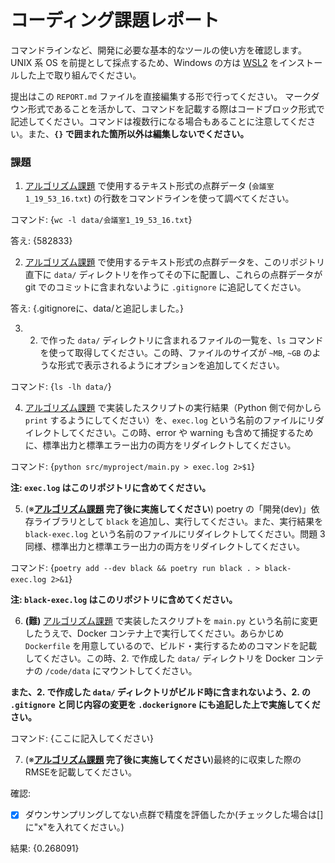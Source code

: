 # コーディング課題レポート

コマンドラインなど、開発に必要な基本的なツールの使い方を確認します。
UNIX 系 OS を前提として採点するため、Windows の方は [WSL2](https://learn.microsoft.com/ja-jp/windows/wsl/install) をインストールした上で取り組んでください。

提出はこの `REPORT.md` ファイルを直接編集する形で行ってください。
マークダウン形式であることを活かして、コマンドを記載する際はコードブロック形式で記述してください。コマンドは複数行になる場合もあることに注意してください。また、**`{}` で囲まれた箇所以外は編集しないでください。**


### 課題
1. [アルゴリズム課題](./README.md#2-アルゴリズム課題) で使用するテキスト形式の点群データ (`会議室1_19_53_16.txt`) の行数をコマンドラインを使って調べてください。

コマンド:
{`wc -l data/会議室1_19_53_16.txt`}

答え:
{582833}


2. [アルゴリズム課題](./README.md#2-アルゴリズム課題) で使用するテキスト形式の点群データを、このリポジトリ直下に `data/` ディレクトリを作ってその下に配置し、これらの点群データが git でのコミットに含まれないように `.gitignore` に追記してください。

答え:
{.gitignoreに、data/と追記しました。}


3. 2. で作った `data/` ディレクトリに含まれるファイルの一覧を、`ls` コマンドを使って取得してください。この時、ファイルのサイズが `~MB`, `~GB` のような形式で表示されるようにオプションを追加してください。

コマンド:
{`ls -lh data/`}


4. [アルゴリズム課題](./README.md#2-アルゴリズム課題) で実装したスクリプトの実行結果（Python 側で何かしら `print` するようにしてください）を、`exec.log` という名前のファイルにリダイレクトしてください。この時、error や warning も含めて捕捉するために、標準出力と標準エラー出力の両方をリダイレクトしてください。

コマンド:
{`python src/myproject/main.py > exec.log 2>$1`}


**注: `exec.log` はこのリポジトリに含めてください。**


5. (※**[アルゴリズム課題](./README.md#2-アルゴリズム課題) 完了後に実施してください**) poetry の「開発(dev)」依存ライブラリとして `black` を追加し、実行してください。また、実行結果を `black-exec.log` という名前のファイルにリダイレクトしてください。問題 3 同様、標準出力と標準エラー出力の両方をリダイレクトしてください。

コマンド:
{`poetry add --dev black && poetry run black . > black-exec.log 2>&1`}

**注: `black-exec.log` はこのリポジトリに含めてください。**


6. **(難)** [アルゴリズム課題](./README.md#2-アルゴリズム課題) で実装したスクリプトを `main.py` という名前に変更したうえで、Docker コンテナ上で実行してください。あらかじめ `Dockerfile` を用意しているので、ビルド・実行するためのコマンドを記載してください。この時、2. で作成した `data/` ディレクトリを Docker コンテナの `/code/data` にマウントしてください。

**また、2. で作成した `data/` ディレクトリがビルド時に含まれないよう、2. の `.gitignore` と同じ内容の変更を `.dockerignore` にも追記した上で実施してください。**

コマンド:
{ここに記入してください}


7. (※**[アルゴリズム課題](./README.md#2-アルゴリズム課題) 完了後に実施してください**)最終的に収束した際のRMSEを記載してください。

確認:

- [x] ダウンサンプリングしてない点群で精度を評価したか(チェックした場合は[]に"x"を入れてください。)

結果:
{0.268091}

